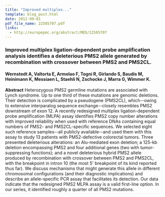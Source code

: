 ```yaml
---
title: "Improved multiplex..."
template: blog_post.html 
date: 2012-09-01
pdf_file_name: 22585707.pdf
links:
  - http://europepmc.org/abstract/MED/22585707
---
```


### Improved multiplex ligation-dependent probe amplification analysis identifies a deleterious PMS2 allele generated by recombination with crossover between PMS2 and PMS2CL.
#### Wernstedt A, Valtorta E, Armelao F, Togni R, Girlando S, Baudis M, Heinimann K, Messiaen L, Staehli N, Zschocke J, Marra G, Wimmer K.

**Abstract** Heterozygous PMS2 germline mutations are associated with Lynch syndrome. Up to one third of these mutations are genomic deletions. Their detection is complicated by a pseudogene (PMS2CL), which--owing to extensive interparalog sequence exchange--closely resembles PMS2 downstream of exon 12. A recently redesigned multiplex ligation-dependent probe amplification (MLPA) assay identifies PMS2 copy number alterations with improved reliability when used with reference DNAs containing equal numbers of PMS2- and PMS2CL-specific sequences. We selected eight such reference samples--all publicly available--and used them with this assay to study 13 patients with PMS2-defective colorectal tumors. Three presented deleterious alterations: an Alu-mediated exon deletion; a 125-kb deletion encompassing PMS2 and four additional genes (two with tumor-suppressing functions); and a novel deleterious hybrid PMS2 allele produced by recombination with crossover between PMS2 and PMS2CL, with the breakpoint in intron 10 (the most 5' breakpoint of its kind reported thus far). We discuss mechanisms that might generate this allele in different chromosomal configurations (and their diagnostic implications) and describe an allele-specific PCR assay that facilitates its detection. Our data indicate that the redesigned PMS2 MLPA assay is a valid first-line option. In our series, it identified roughly a quarter of all PMS2 mutations.

